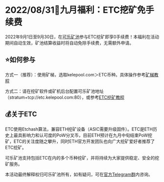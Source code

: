 # 2022/08/31🎁九月福利：ETC挖矿免手续费

2022年9月1日至9月30日，在[可乐矿池](https://www.kelepool.com/)参与ETC挖矿即享0手续费！本福利在活动期间自动生效，矿池结算收益时将自动免除手续费，无需额外申请。

## ⭐如何参与

方式一（推荐）：使用矿梯，选取kelepool.com＞ETC币种。具体操作参考[矿梯教程](https://docs.kelepool.com/zh/guides/pow/ladder.html)

方式二：请在挖矿软件或矿机后台配置可乐矿池地址（stratum+tcp://etc.kelepool.com:80），或参考[ETC挖矿教程](https://docs.kelepool.com/zh/guides/pow/Mining/ETC.html)

## 💰关于ETC

ETC使用Etchash算法，兼容ETH挖矿设备（ASIC需要升级固件）。ETC是ETH历史上最具影响力和认可度的PoW分叉币，目前ETH预计在九月中旬结束PoW挖矿，ETC的关注度随之攀升，同时ETH官方开发团队也向广大挖矿爱好者推荐了ETC挖矿。

可乐矿池支持包括ETC在内的多个币种挖矿，并将持续为大家提供稳定、安全的挖矿服务。

本活动最终解释权归可乐矿池所有，如有疑问，可在[官方Telegram群](https://t.me/kelepoolcom)内咨询。
